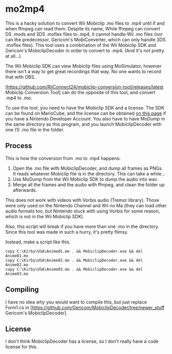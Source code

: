 # mo2mp4
This is a hacky solution to convert Wii Mobiclip .mo files to .mp4 until if and when ffmpeg can read them. Despite its name, While ffmpeg can convert DS .mods and 3DS .moflex files to .mp4, it cannot handle Wii .mo files (nor can the predecessor, Gericom's MobiConverter, which can only handle 3DS .moflex files). This tool uses a combination of the Wii Mobiclip SDK and Gericom's MobiclipDecoder in order to convert to .mp4. (And it's not pretty at all...)

The Wii Mobiclip SDK can view Mobiclip files using MoSimulator, however there isn't a way to get great recordings that way. No one wants to record that with OBS.

[https://github.com/RiiConnect24/mobiclip-conversion-tool/releases/latest Mobiclip Conversion Tool] can do the opposite of this tool, and convert .mp4 to .mo.

To use this tool, you need to have the Mobiclip SDK and a license. The SDK can be found on MarioCube, and the license can be obtained [on this page](https://developer.nintendo.com/group/development/getting-started/3ds/middleware/mobiclip-for-3ds) if you have a Nintendo Developer Account. You also have to have MoDump in the same directory as this program, and you launch MobiclipDecoder with one (1) .mo file in the folder.

## Process

This is how the conversion from .mo to .mp4 happens:

1. Open the .mo file with MobiclipDecoder, and dump all frames as PNGs. It reads whatever Mobiclip file is in the directory. This can take a while...
1. Use MoDump from the Wii Mobiclip SDK to dump the audio into wav.
1. Merge all the frames and the audio with ffmpeg, and clean the folder up afterwards.

This does not work with videos with Vorbis audio (Tremor library). Those were only used on the Nintendo Channel and Wii no Ma (they can load other audio formats too, but Nintendo stuck with using Vorbis for some reason, which is not in the Wii Mobiclip SDK).

Also, this script will break if you have more than one .mo in the directory. Since this tool was made in such a hurry, it's pretty flimsy.

Instead, make a script like this.

```
copy C:\Kirby\USA\Anime01.mo . && MobiclipDecoder.exe && del Anime01.mo
copy C:\Kirby\USA\Anime02.mo . && MobiclipDecoder.exe && del Anime02.mo
copy C:\Kirby\USA\Anime03.mo . && MobiclipDecoder.exe && del Anime03.mo
```

## Compiling

I have no idea why you would want to compile this, but just replace Form1.cs in [https://github.com/Gericom/MobiclipDecoder/tree/newer_stuff Gericom's MobiclipDecoder].

## License

I don't think MobiclipDecoder has a license, so I don't really have a code license for this.